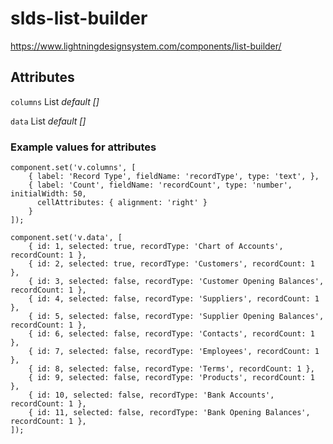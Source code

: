 # slds-list-builder

https://www.lightningdesignsystem.com/components/list-builder/

## Attributes

`columns` List _default []_

`data` List _default []_

### Example values for attributes

```
component.set('v.columns', [
    { label: 'Record Type', fieldName: 'recordType', type: 'text', },
    { label: 'Count', fieldName: 'recordCount', type: 'number', initialWidth: 50, 
      cellAttributes: { alignment: 'right' }
    }
]);

component.set('v.data', [
    { id: 1, selected: true, recordType: 'Chart of Accounts', recordCount: 1 },
    { id: 2, selected: true, recordType: 'Customers', recordCount: 1 },
    { id: 3, selected: false, recordType: 'Customer Opening Balances', recordCount: 1 },
    { id: 4, selected: false, recordType: 'Suppliers', recordCount: 1 },
    { id: 5, selected: false, recordType: 'Supplier Opening Balances', recordCount: 1 },
    { id: 6, selected: false, recordType: 'Contacts', recordCount: 1 },
    { id: 7, selected: false, recordType: 'Employees', recordCount: 1 },
    { id: 8, selected: false, recordType: 'Terms', recordCount: 1 },
    { id: 9, selected: false, recordType: 'Products', recordCount: 1 },
    { id: 10, selected: false, recordType: 'Bank Accounts', recordCount: 1 },
    { id: 11, selected: false, recordType: 'Bank Opening Balances', recordCount: 1 },
]);
```
